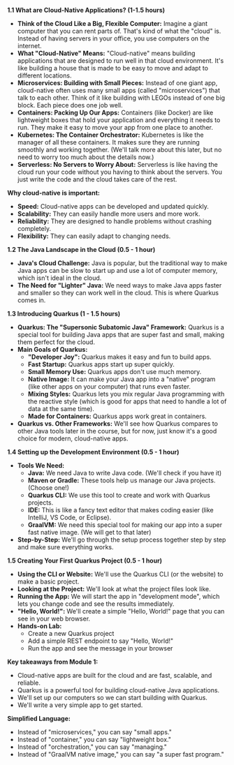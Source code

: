**1.1 What are Cloud-Native Applications? (1-1.5 hours)**

*   **Think of the Cloud Like a Big, Flexible Computer:** Imagine a giant computer that you can rent parts of. That's kind of what the "cloud" is. Instead of having servers in your office, you use computers on the internet.
*   **What "Cloud-Native" Means:** "Cloud-native" means building applications that are designed to run well in that cloud environment. It's like building a house that is made to be easy to move and adapt to different locations.
*   **Microservices: Building with Small Pieces:** Instead of one giant app, cloud-native often uses many small apps (called "microservices") that talk to each other. Think of it like building with LEGOs instead of one big block. Each piece does one job well.
*   **Containers: Packing Up Our Apps:** Containers (like Docker) are like lightweight boxes that hold your application and everything it needs to run. They make it easy to move your app from one place to another.
*   **Kubernetes: The Container Orchestrator:** Kubernetes is like the manager of all these containers. It makes sure they are running smoothly and working together. (We'll talk more about this later, but no need to worry too much about the details now.)
*   **Serverless: No Servers to Worry About:** Serverless is like having the cloud run your code without you having to think about the servers. You just write the code and the cloud takes care of the rest.

**Why cloud-native is important:**

*   **Speed:** Cloud-native apps can be developed and updated quickly.
*   **Scalability:** They can easily handle more users and more work.
*   **Reliability:** They are designed to handle problems without crashing completely.
*   **Flexibility:** They can easily adapt to changing needs.

**1.2 The Java Landscape in the Cloud (0.5 - 1 hour)**

*   **Java's Cloud Challenge:** Java is popular, but the traditional way to make Java apps can be slow to start up and use a lot of computer memory, which isn't ideal in the cloud.
*   **The Need for "Lighter" Java:** We need ways to make Java apps faster and smaller so they can work well in the cloud. This is where Quarkus comes in.

**1.3 Introducing Quarkus (1 - 1.5 hours)**

*   **Quarkus: The "Supersonic Subatomic Java" Framework:** Quarkus is a special tool for building Java apps that are super fast and small, making them perfect for the cloud.
*   **Main Goals of Quarkus:**
    *   **"Developer Joy":** Quarkus makes it easy and fun to build apps.
    *   **Fast Startup:** Quarkus apps start up super quickly.
    *   **Small Memory Use:** Quarkus apps don't use much memory.
    *   **Native Image:** It can make your Java app into a "native" program (like other apps on your computer) that runs even faster.
    *   **Mixing Styles:** Quarkus lets you mix regular Java programming with the reactive style (which is good for apps that need to handle a lot of data at the same time).
    *   **Made for Containers:** Quarkus apps work great in containers.
*   **Quarkus vs. Other Frameworks:** We'll see how Quarkus compares to other Java tools later in the course, but for now, just know it's a good choice for modern, cloud-native apps.

**1.4 Setting up the Development Environment (0.5 - 1 hour)**

*   **Tools We Need:**
    *   **Java:** We need Java to write Java code. (We'll check if you have it)
    *   **Maven or Gradle:** These tools help us manage our Java projects. (Choose one!)
    *   **Quarkus CLI:** We use this tool to create and work with Quarkus projects.
    *   **IDE:** This is like a fancy text editor that makes coding easier (like IntelliJ, VS Code, or Eclipse).
    *   **GraalVM:** We need this special tool for making our app into a super fast native image. (We will get to that later)
*   **Step-by-Step:** We'll go through the setup process together step by step and make sure everything works.

**1.5 Creating Your First Quarkus Project (0.5 - 1 hour)**

*   **Using the CLI or Website:** We'll use the Quarkus CLI (or the website) to make a basic project.
*   **Looking at the Project:** We'll look at what the project files look like.
*   **Running the App:** We will start the app in "development mode", which lets you change code and see the results immediately.
*   **"Hello, World!":** We'll create a simple "Hello, World!" page that you can see in your web browser.
*   **Hands-on Lab:**
    *   Create a new Quarkus project
    *   Add a simple REST endpoint to say "Hello, World!"
    *   Run the app and see the message in your browser

**Key takeaways from Module 1:**

*   Cloud-native apps are built for the cloud and are fast, scalable, and reliable.
*   Quarkus is a powerful tool for building cloud-native Java applications.
*   We'll set up our computers so we can start building with Quarkus.
*   We'll write a very simple app to get started.

**Simplified Language:**

*   Instead of "microservices," you can say "small apps."
*   Instead of "container," you can say "lightweight box."
*   Instead of "orchestration," you can say "managing."
*   Instead of "GraalVM native image," you can say "a super fast program."

